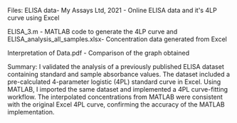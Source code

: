 Files: 
ELISA data- My Assays Ltd, 2021 - Online ELISA data and it's 4LP curve using Excel

ELISA_3.m - MATLAB code to generate the 4LP curve and ELISA_analysis_all_samples.xlsx- Concentration data generated from Excel

Interpretation of Data.pdf - Comparison of the graph obtained

Summary:
I validated the analysis of a previously published ELISA dataset containing standard and sample absorbance values. The dataset included a pre-calculated 4-parameter logistic (4PL) standard curve in Excel. Using MATLAB, I imported the same dataset and implemented a 4PL curve-fitting workflow. The interpolated concentrations from MATLAB were consistent with the original Excel 4PL curve, confirming the accuracy of the MATLAB implementation.
